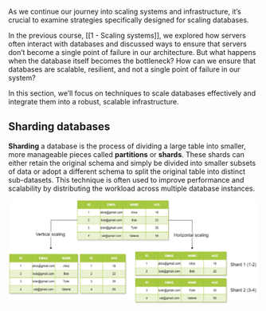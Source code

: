 As we continue our journey into scaling systems and infrastructure, it’s crucial to examine strategies specifically designed for scaling databases.


In the previous course, [[1 - Scaling systems]], we explored how servers often interact with databases and discussed ways to ensure that servers don’t become a single point of failure in our architecture. But what happens when the database itself becomes the bottleneck? How can we ensure that databases are scalable, resilient, and not a single point of failure in our system?

In this section, we’ll focus on techniques to scale databases effectively and integrate them into a robust, scalable infrastructure.

## Sharding databases

**Sharding** a database is the process of dividing a large table into smaller, more manageable pieces called **partitions** or **shards**. These shards can either retain the original schema and simply be divided into smaller subsets of data or adopt a different schema to split the original table into distinct sub-datasets. This technique is often used to improve performance and scalability by distributing the workload across multiple database instances.

![sharding databases](./resources/sharding_databases.png)